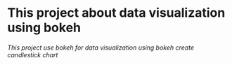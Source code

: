 # This project about data visualization using bokeh
###### This project use bokeh for data visualization using bokeh create candlestick chart